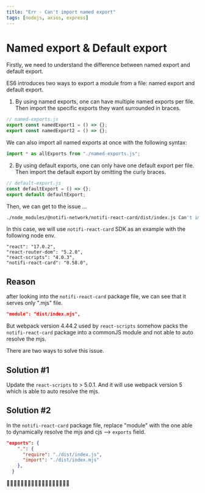 ```yaml
---
title: "Err - Can't import named export"
tags: [nodejs, axios, express]
---
```


# Named export & Default export

Firstly, we need to understand the difference between named export and default export.

ES6 introduces two ways to export a module from a file: named export and default export.

1. By using named exports, one can have multiple named exports per file. Then import the specific exports they want surrounded in braces.

```js
// named-exports.js
export const namedExport1 = () => {};
export const namedExport2 = () => {};
```

We can also import all named exports at once with the following syntax:

```js
import * as allExports from "./named-exports.js";
```

2. By using default exports, one can only have one default export per file. Then import the default export by omitting the curly braces.

```js
// default-export.js
const defaultExport = () => {};
export default defaultExport;
```

Then, we can get to the issue ...

```bash
./node_modules/@notifi-network/notifi-react-card/dist/index.js Can't import the named export 'GqlError' from non EcmaScript module (only default export is available)
```

In this case, we will use `notifi-react-card` SDK as an example with the following node env.

```
"react": "17.0.2",
"react-router-dom": "5.2.0",
"react-scripts": "4.0.3",
"notifi-react-card": "0.58.0",
```

## Reason

after looking into the `notifi-react-card` package file, we can see that it serves only ".mjs" file.

```json title="package.json"
"module": "dist/index.mjs",
```

But webpack version 4.44.2 used by `react-scripts` somehow packs the `notifi-react-card` package into a commonJS module and not able to auto resolve the mjs.

There are two ways to solve this issue.

## Solution #1

Update the `react-scripts` to > 5.0.1. And it will use webpack version 5 which is able to auto resolve the mjs.

## Solution #2

In the `notifi-react-card` package file, replace "module" with the one able to dynamically resolve the mjs and cjs --> `exports` field.

```json title="package.json"
"exports": {
    ".": {
      "require": "./dist/index.js",
      "import": "./dist/index.mjs"
    },
  }
```

🎉🎉🎉🎉🎉🎉🎉🎉🎉🎉🎉🎉🎉🎉🎉🎉🎉🎉
